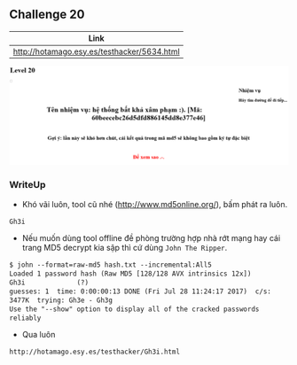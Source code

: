 ## Challenge 20

| Link |
| ---- |
| http://hotamago.esy.es/testhacker/5634.html |

<p align="center">
  <img src="./Challenge-20-001.png">
</p>

### WriteUp

- Khó vãi luôn, tool cũ nhé (http://www.md5online.org/), bấm phát ra luôn.
```
Gh3i
```

- Nếu muốn dùng tool offline đề phòng trường hợp nhà rớt mạng hay cái trang MD5 decrypt kia sập thì cứ dùng `John The Ripper`.
```
$ john --format=raw-md5 hash.txt --incremental:All5
Loaded 1 password hash (Raw MD5 [128/128 AVX intrinsics 12x])
Gh3i             (?)
guesses: 1  time: 0:00:00:13 DONE (Fri Jul 28 11:24:17 2017)  c/s: 3477K  trying: Gh3e - Gh3g
Use the "--show" option to display all of the cracked passwords reliably
```

- Qua luôn
```
http://hotamago.esy.es/testhacker/Gh3i.html
```
